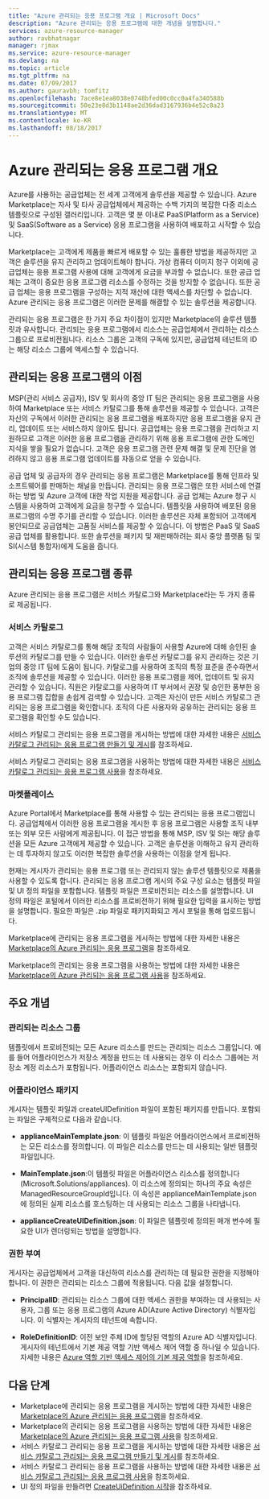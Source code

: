 ```yaml
---
title: "Azure 관리되는 응용 프로그램 개요 | Microsoft Docs"
description: "Azure 관리되는 응용 프로그램에 대한 개념을 설명합니다."
services: azure-resource-manager
author: ravbhatnagar
manager: rjmax
ms.service: azure-resource-manager
ms.devlang: na
ms.topic: article
ms.tgt_pltfrm: na
ms.date: 07/09/2017
ms.author: gauravbh; tomfitz
ms.openlocfilehash: 7ace8e1ea8038e0748bfed00c0cc0a4fa340588b
ms.sourcegitcommit: 50e23e8d3b1148ae2d36dad3167936b4e52c8a23
ms.translationtype: MT
ms.contentlocale: ko-KR
ms.lasthandoff: 08/18/2017
---
```

# <a name="azure-managed-applications-overview"></a>Azure 관리되는 응용 프로그램 개요

Azure를 사용하는 공급업체는 전 세계 고객에게 솔루션을 제공할 수 있습니다. Azure Marketplace는 자사 및 타사 공급업체에서 제공하는 수백 가지의 복잡한 다중 리소스 템플릿으로 구성된 갤러리입니다. 고객은 몇 분 이내로 PaaS(Platform as a Service) 및 SaaS(Software as a Service) 응용 프로그램을 사용하여 배포하고 시작할 수 있습니다. 

Marketplace는 고객에게 제품을 빠르게 배포할 수 있는 훌륭한 방법을 제공하지만 고객은 솔루션을 유지 관리하고 업데이트해야 합니다. 가상 컴퓨터 이미지 청구 이외에 공급업체는 응용 프로그램 사용에 대해 고객에게 요금을 부과할 수 없습니다. 또한 공급 업체는 고객이 중요한 응용 프로그램 리소스를 수정하는 것을 방지할 수 없습니다. 또한 공급 업체는 응용 프로그램을 구성하는 지적 재산에 대한 액세스를 차단할 수 없습니다. Azure 관리되는 응용 프로그램은 이러한 문제를 해결할 수 있는 솔루션을 제공합니다. 

관리되는 응용 프로그램은 한 가지 주요 차이점이 있지만 Marketplace의 솔루션 템플릿과 유사합니다. 관리되는 응용 프로그램에서 리소스는 공급업체에서 관리하는 리소스 그룹으로 프로비전됩니다. 리소스 그룹은 고객의 구독에 있지만, 공급업체 테넌트의 ID는 해당 리소스 그룹에 액세스할 수 있습니다.

## <a name="advantages-of-managed-applications"></a>관리되는 응용 프로그램의 이점

MSP(관리 서비스 공급자), ISV 및 회사의 중앙 IT 팀은 관리되는 응용 프로그램을 사용하여 Marketplace 또는 서비스 카탈로그를 통해 솔루션을 제공할 수 있습니다. 고객은 자신의 구독에서 이러한 관리되는 응용 프로그램을 배포하지만 응용 프로그램을 유지 관리, 업데이트 또는 서비스하지 않아도 됩니다. 공급업체는 응용 프로그램을 관리하고 지원하므로 고객은 이러한 응용 프로그램을 관리하기 위해 응용 프로그램에 관한 도메인 지식을 쌓을 필요가 없습니다. 고객은 응용 프로그램 관련 문제 해결 및 문제 진단을 염려하지 않고 응용 프로그램 업데이트를 자동으로 얻을 수 있습니다.

공급 업체 및 공급자의 경우 관리되는 응용 프로그램은 Marketplace를 통해 인프라 및 소프트웨어를 판매하는 채널을 만듭니다. 관리되는 응용 프로그램은 또한 서비스에 연결하는 방법 및 Azure 고객에 대한 작업 지원을 제공합니다. 공급 업체는 Azure 청구 시스템을 사용하여 고객에게 요금을 청구할 수 있습니다. 템플릿을 사용하여 배포된 응용 프로그램의 수명 주기를 관리할 수 있습니다. 이러한 솔루션은 자체 포함되어 고객에게 봉인되므로 공급업체는 고품질 서비스를 제공할 수 있습니다. 이 방법은 PaaS 및 SaaS 공급 업체를 활용합니다. 또한 솔루션을 패키지 및 재판매하려는 회사 중앙 플랫폼 팀 및 SI(시스템 통합자)에게 도움을 줍니다.

## <a name="managed-application-types"></a>관리되는 응용 프로그램 종류
Azure 관리되는 응용 프로그램은 서비스 카탈로그와 Marketplace라는 두 가지 종류로 제공됩니다.
 
### <a name="service-catalog"></a>서비스 카탈로그  

고객은 서비스 카탈로그를 통해 해당 조직의 사람들이 사용할 Azure에 대해 승인된 솔루션의 카탈로그를 만들 수 있습니다. 이러한 솔루션 카탈로그를 유지 관리하는 것은 기업의 중앙 IT 팀에 도움이 됩니다. 카탈로그를 사용하여 조직의 특정 표준을 준수하면서 조직에 솔루션을 제공할 수 있습니다. 이러한 응용 프로그램을 제어, 업데이트 및 유지 관리할 수 있습니다. 직원은 카탈로그를 사용하여 IT 부서에서 권장 및 승인한 풍부한 응용 프로그램 집합을 손쉽게 검색할 수 있습니다. 고객은 자신이 만든 서비스 카탈로그 관리되는 응용 프로그램을 확인합니다. 조직의 다른 사용자와 공유하는 관리되는 응용 프로그램을 확인할 수도 있습니다.
 
서비스 카탈로그 관리되는 응용 프로그램을 게시하는 방법에 대한 자세한 내용은 [서비스 카탈로그 관리되는 응용 프로그램 만들기 및 게시](managed-application-publishing.md)를 참조하세요.
 
서비스 카탈로그 관리되는 응용 프로그램을 사용하는 방법에 대한 자세한 내용은 [서비스 카탈로그 관리되는 응용 프로그램 사용](managed-application-consumption.md)을 참조하세요.
 
### <a name="marketplace"></a>마켓플레이스

Azure Portal에서 Marketplace를 통해 사용할 수 있는 관리되는 응용 프로그램입니다. 공급업체에서 이러한 응용 프로그램을 게시한 후 응용 프로그램은 사용할 조직 내부 또는 외부 모든 사람에게 제공됩니다. 이 접근 방법을 통해 MSP, ISV 및 SI는 해당 솔루션을 모든 Azure 고객에게 제공할 수 있습니다. 고객은 솔루션을 이해하고 유지 관리하는 데 투자하지 않고도 이러한 복잡한 솔루션을 사용하는 이점을 얻게 됩니다. 

현재는 게시자가 관리되는 응용 프로그램 또는 관리되지 않는 솔루션 템플릿으로 제품을 사용할 수 있도록 합니다. 관리되는 응용 프로그램 게시의 주요 구성 요소는 템플릿 파일 및 UI 정의 파일을 포함합니다. 템플릿 파일은 프로비전되는 리소스를 설명합니다. UI 정의 파일은 포털에서 이러한 리소스를 프로비전하기 위해 필요한 입력을 표시하는 방법을 설명합니다. 필요한 파일은 .zip 파일로 패키지화되고 게시 포털을 통해 업로드됩니다.
 
Marketplace에 관리되는 응용 프로그램을 게시하는 방법에 대한 자세한 내용은 [Marketplace의 Azure 관리되는 응용 프로그램](managed-application-author-marketplace.md)을 참조하세요.

Marketplace의 관리되는 응용 프로그램을 사용하는 방법에 대한 자세한 내용은 [Marketplace의 Azure 관리되는 응용 프로그램 사용](managed-application-consume-marketplace.md)을 참조하세요.

## <a name="key-concepts"></a>주요 개념

### <a name="managed-resource-group"></a>관리되는 리소스 그룹
템플릿에서 프로비전되는 모든 Azure 리소스를 만드는 관리되는 리소스 그룹입니다. 예를 들어 어플라이언스가 저장소 계정을 만드는 데 사용되는 경우 이 리소스 그룹에는 저장소 계정 리소스가 포함됩니다. 어플라이언스 리소스는 포함되지 않습니다.

### <a name="appliance-package"></a>어플라이언스 패키지
게시자는 템플릿 파일과 createUIDefinition 파일이 포함된 패키지를 만듭니다. 포함되는 파일은 구체적으로 다음과 같습니다.

- **applianceMainTemplate.json**: 이 템플릿 파일은 어플라이언스에서 프로비전하는 모든 리소스를 정의합니다. 이 파일은 리소스를 만드는 데 사용되는 일반 템플릿 파일입니다.

- **MainTemplate.json**:이 템플릿 파일은 어플라이언스 리소스를 정의합니다(Microsoft.Solutions/appliances). 이 리소스에 정의되는 하나의 주요 속성은 ManagedResourceGroupId입니다. 이 속성은 applianceMainTemplate.json에 정의된 실제 리소스를 호스팅하는 데 사용되는 리소스 그룹을 나타냅니다.

- **applianceCreateUIDefinition.json**: 이 파일은 템플릿에 정의된 매개 변수에 필요한 UI가 렌더링되는 방법을 설명합니다.

### <a name="authorization"></a>권한 부여
게시자는 공급업체에서 고객을 대신하여 리소스를 관리하는 데 필요한 권한을 지정해야 합니다. 이 권한은 관리되는 리소스 그룹에 적용됩니다. 다음 값을 설정합니다.

- **PrincipalID**: 관리되는 리소스 그룹에 대한 액세스 권한을 부여하는 데 사용되는 사용자, 그룹 또는 응용 프로그램의 Azure AD(Azure Active Directory) 식별자입니다. 이 식별자는 게시자의 테넌트에 속합니다.

- **RoleDefinitionID**: 이전 보안 주체 ID에 할당된 역할의 Azure AD 식별자입니다. 게시자의 테넌트에서 기본 제공 역할 기반 액세스 제어 역할 중 하나일 수 있습니다. 자세한 내용은 [Azure 역할 기반 액세스 제어의 기본 제공 역할](../active-directory/role-based-access-built-in-roles.md)을 참조하세요.

## <a name="next-steps"></a>다음 단계

* Marketplace에 관리되는 응용 프로그램을 게시하는 방법에 대한 자세한 내용은 [Marketplace의 Azure 관리되는 응용 프로그램](managed-application-author-marketplace.md)을 참조하세요.
* Marketplace의 관리되는 응용 프로그램을 사용하는 방법에 대한 자세한 내용은 [Marketplace의 Azure 관리되는 응용 프로그램 사용](managed-application-consume-marketplace.md)을 참조하세요.
* 서비스 카탈로그 관리되는 응용 프로그램을 게시하는 방법에 대한 자세한 내용은 [서비스 카탈로그 관리되는 응용 프로그램 만들기 및 게시](managed-application-publishing.md)를 참조하세요.
* 서비스 카탈로그 관리되는 응용 프로그램을 사용하는 방법에 대한 자세한 내용은 [서비스 카탈로그 관리되는 응용 프로그램 사용](managed-application-consumption.md)을 참조하세요.
* UI 정의 파일을 만들려면 [CreateUiDefinition 시작](managed-application-createuidefinition-overview.md)을 참조하세요.
